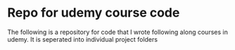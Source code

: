 # Repo for udemy course code

The following is a repository for code that I wrote following along courses in udemy. It is seperated into individual project folders
